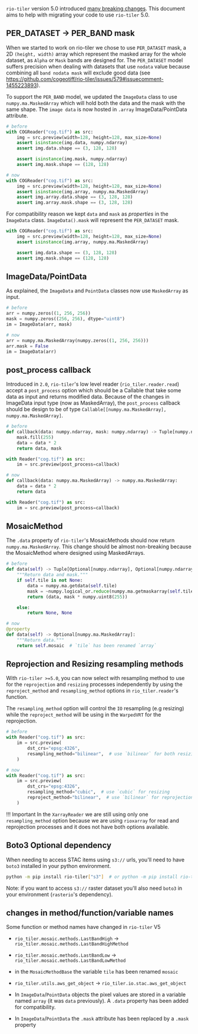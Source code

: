 
`rio-tiler` version 5.0 introduced [many breaking changes](release-notes.md). This
document aims to help with migrating your code to use `rio-tiler` 5.0.


## **PER_DATASET** -> **PER_BAND** mask

When we started to work on rio-tiler we chose to use `PER_DATASET` mask, a 2D `(height, width)` array which represent the masked array for the whole dataset, as `Alpha` or `Mask` bands are designed for.
The `PER_DATASET` model suffers precision when dealing with datasets that use `nodata` value because combining all `band nodata mask` will exclude good data (see https://github.com/cogeotiff/rio-tiler/issues/579#issuecomment-1455223893).

To support the `PER_BAND` model, we updated the `ImageData` class to use `numpy.ma.MaskedArray` which will hold both the data and the mask with the same shape. The `image data` is now hosted in `.array` ImageData/PointData attribute.

```python
# before
with COGReader("cog.tif") as src:
    img = src.preview(width=128, height=128, max_size=None)
    assert isinstance(img.data, numpy.ndarray)
    assert img.data.shape == (3, 128, 128)

    assert isinstance(img.mask, numpy.ndarray)
    assert img.mask.shape == (128, 128)

# now
with COGReader("cog.tif") as src:
    img = src.preview(width=128, height=128, max_size=None)
    assert isinstance(img.array, numpy.ma.MaskedArray)
    assert img.array.data.shape == (3, 128, 128)
    assert img.array.mask.shape == (3, 128, 128)
```

For compatibility reason we kept `data` and `mask` as *properties* in the `ImageData` class. `ImageData().mask` will represent the `PER_DATASET` mask.

```python
with COGReader("cog.tif") as src:
    img = src.preview(width=128, height=128, max_size=None)
    assert isinstance(img.array, numpy.ma.MaskedArray)

    assert img.data.shape == (3, 128, 128)
    assert img.mask.shape == (128, 128)
```

## ImageData/PointData

As explained, the `ImageData` and `PointData` classes now use `MaskedArray` as input.


```python
# before
arr = numpy.zeros((1, 256, 256))
mask = numpy.zeros((256, 256), dtype="uint8")
im = ImageData(arr, mask)

# now
arr = numpy.ma.MaskedArray(numpy.zeros((1, 256, 256)))
arr.mask = False
im = ImageData(arr)
```


## post_process callback

Introduced in `2.0`, `rio-tiler`'s low level reader (`rio_tiler.reader.read`) accept a `post_process` option which should be a Callable that take some data as input and returns modified data. Because of the changes in ImageData input type (now as MaskedArray), the `post_process` callback should be design to be of type `Callable[[numpy.ma.MaskedArray], numpy.ma.MaskedArray]`.


```python
# before
def callback(data: numpy.ndarray, mask: numpy.ndarray) -> Tuple[numpy.ndarray, numpy.ndarray]:
    mask.fill(255)
    data = data * 2
    return data, mask

with Reader("cog.tif") as src:
    im = src.preview(post_process=callback)

# now
def callback(data: numpy.ma.MaskedArray) -> numpy.ma.MaskedArray:
    data = data * 2
    return data

with Reader("cog.tif") as src:
    im = src.preview(post_process=callback)
```


## MosaicMethod

The `.data` property of `rio-tiler`'s MosaicMethods should now return `numpy.ma.MaskedArray`. This change should be almost non-breaking because the MosaicMethod where designed using MaskedArrays.

```python
# before
def data(self) -> Tuple[Optional[numpy.ndarray], Optional[numpy.ndarray]]:
    """Return data and mask."""
    if self.tile is not None:
        data = numpy.ma.getdata(self.tile)
        mask = ~numpy.logical_or.reduce(numpy.ma.getmaskarray(self.tile))  # create PER_DATASET Mask
        return (data, mask * numpy.uint8(255))

    else:
        return None, None

# now
@property
def data(self) -> Optional[numpy.ma.MaskedArray]:
    """Return data."""
    return self.mosaic  # `tile` has been renamed `array`
```

## Reprojection and Resizing resampling methods

With `rio-tiler >=5.0`, you can now select with resampling method to use for the `reprojection` and `resizing` processes independently by using the `reproject_method` and `resampling_method` options in `rio_tiler.reader`'s function.

The `resampling_method` option will control the `IO` resampling (e.g resizing) while the `reproject_method` will be using in the `WarpedVRT` for the reprojection.

```python
# before
with Reader("cog.tif") as src:
    im = src.preview(
        dst_crs="epsg:4326",
        resampling_method="bilinear",  # use `bilinear` for both resizing and reprojection
    )

# now
with Reader("cog.tif") as src:
    im = src.preview(
        dst_crs="epsg:4326",
        resampling_method="cubic",  # use `cubic` for resizing
        reproject_method="bilinear",  # use `bilinear` for reprojection
    )
```


!!! Important
    In the `XarrayReader` we are still using only one `resampling_method` option because we are using `rioxarray` for read and reprojection processes and it does not have both options available.


## Boto3 Optional dependency

When needing to access STAC items using `s3://` urls, you'll need to have `boto3` installed in your python environment.

```bash
python -m pip install rio-tiler["s3"]  # or python -m pip install rio-tiler rasterio["s3"]
```

Note: if you want to access `s3://` raster dataset you'll also need `boto3` in your environment (`rasterio`'s dependency).


## changes in method/function/variable names

Some function or method names have changed in `rio-tiler` V5

- `rio_tiler.mosaic.methods.LastBandHigh` -> `rio_tiler.mosaic.methods.LastBandHighMethod`

- `rio_tiler.mosaic.methods.LastBandLow` -> `rio_tiler.mosaic.methods.LastBandLowMethod`

- in the `MosaicMethodBase` the variable `tile` has been renamed `mosaic`

- `rio_tiler.utils.aws_get_object` -> `rio_tiler.io.stac.aws_get_object`

- In `ImageData`/`PointData` objects the pixel values are stored in a variable named `array` (it was `data` previously). A `.data` property has been added for compatibility.

- In `ImageData`/`PointData` the `.mask` attribute has been replaced by a `.mask` property
